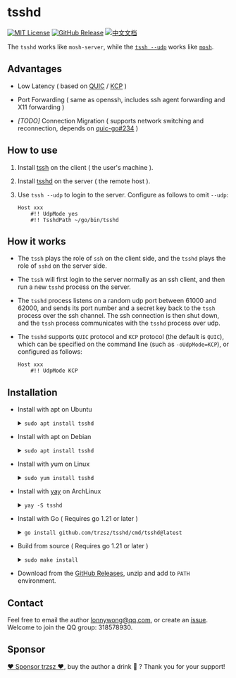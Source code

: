 # tsshd

[![MIT License](https://img.shields.io/badge/license-MIT-green.svg?style=flat)](https://choosealicense.com/licenses/mit/)
[![GitHub Release](https://img.shields.io/github/v/release/trzsz/tsshd)](https://github.com/trzsz/tsshd/releases)
[![中文文档](https://img.shields.io/badge/%E4%B8%AD%E6%96%87-%E6%96%87%E6%A1%A3-blue?style=flat)](https://github.com/trzsz/tsshd/blob/main/README.cn.md)

The `tsshd` works like `mosh-server`, while the [`tssh --udp`](https://github.com/trzsz/trzsz-ssh) works like [`mosh`](https://github.com/mobile-shell/mosh).

## Advantages

- Low Latency ( based on [QUIC](https://github.com/quic-go/quic-go) / [KCP](https://github.com/xtaci/kcp-go) )

- Port Forwarding ( same as openssh, includes ssh agent forwarding and X11 forwarding )

- _[TODO]_ Connection Migration ( supports network switching and reconnection, depends on [quic-go#234](https://github.com/quic-go/quic-go/issues/234) )

## How to use

1. Install [tssh](https://github.com/trzsz/trzsz-ssh) on the client ( the user's machine ).

2. Install [tsshd](https://github.com/trzsz/tsshd) on the server ( the remote host ).

3. Use `tssh --udp` to login to the server. Configure as follows to omit `--udp`:

   ```
   Host xxx
       #!! UdpMode yes
       #!! TsshdPath ~/go/bin/tsshd
   ```

## How it works

- The `tssh` plays the role of `ssh` on the client side, and the `tsshd` plays the role of `sshd` on the server side.

- The `tssh` will first login to the server normally as an ssh client, and then run a new `tsshd` process on the server.

- The `tsshd` process listens on a random udp port between 61000 and 62000, and sends its port number and a secret key back to the `tssh` process over the ssh channel. The ssh connection is then shut down, and the `tssh` process communicates with the `tsshd` process over udp.

- The `tsshd` supports `QUIC` protocol and `KCP` protocol (the default is `QUIC`), which can be specified on the command line (such as `-oUdpMode=KCP`), or configured as follows:

  ```
  Host xxx
      #!! UdpMode KCP
  ```

## Installation

- Install with apt on Ubuntu

  <details><summary><code>sudo apt install tsshd</code></summary>

  ```sh
  sudo apt update && sudo apt install software-properties-common
  sudo add-apt-repository ppa:trzsz/ppa && sudo apt update

  sudo apt install tsshd
  ```

  </details>

- Install with apt on Debian

  <details><summary><code>sudo apt install tsshd</code></summary>

  ```sh
  sudo apt install curl gpg
  curl -s 'https://keyserver.ubuntu.com/pks/lookup?op=get&search=0x7074ce75da7cc691c1ae1a7c7e51d1ad956055ca' \
    | gpg --dearmor -o /usr/share/keyrings/trzsz.gpg
  echo 'deb [signed-by=/usr/share/keyrings/trzsz.gpg] https://ppa.launchpadcontent.net/trzsz/ppa/ubuntu jammy main' \
    | sudo tee /etc/apt/sources.list.d/trzsz.list
  sudo apt update

  sudo apt install tsshd
  ```

  </details>

- Install with yum on Linux

  <details><summary><code>sudo yum install tsshd</code></summary>

  - Install with [gemfury](https://gemfury.com/) repository.

    ```sh
    echo '[trzsz]
    name=Trzsz Repo
    baseurl=https://yum.fury.io/trzsz/
    enabled=1
    gpgcheck=0' | sudo tee /etc/yum.repos.d/trzsz.repo

    sudo yum install tsshd
    ```

  - Install with [wlnmp](https://www.wlnmp.com/install) repository. It's not necessary to configure the epel repository for tsshd.

    ```sh
    curl -fsSL "https://sh.wlnmp.com/wlnmp.sh" | bash

    sudo yum install tsshd
    ```

  </details>

- Install with [yay](https://github.com/Jguer/yay) on ArchLinux

  <details><summary><code>yay -S tsshd</code></summary>

  ```sh
  yay -Syu
  yay -S tsshd
  ```

  </details>

- Install with Go ( Requires go 1.21 or later )

  <details><summary><code>go install github.com/trzsz/tsshd/cmd/tsshd@latest</code></summary>

  ```sh
  go install github.com/trzsz/tsshd/cmd/tsshd@latest
  ```

  The binaries are usually located in ~/go/bin/ ( C:\Users\your_name\go\bin\ on Windows ).

  </details>

- Build from source ( Requires go 1.21 or later )

  <details><summary><code>sudo make install</code></summary>

  ```sh
  git clone --depth 1 https://github.com/trzsz/tsshd.git
  cd tsshd
  make
  sudo make install
  ```

  </details>

- Download from the [GitHub Releases](https://github.com/trzsz/tsshd/releases), unzip and add to `PATH` environment.

## Contact

Feel free to email the author <lonnywong@qq.com>, or create an [issue](https://github.com/trzsz/tsshd/issues). Welcome to join the QQ group: 318578930.

## Sponsor

[❤️ Sponsor trzsz ❤️](https://github.com/trzsz), buy the author a drink 🍺 ? Thank you for your support!
